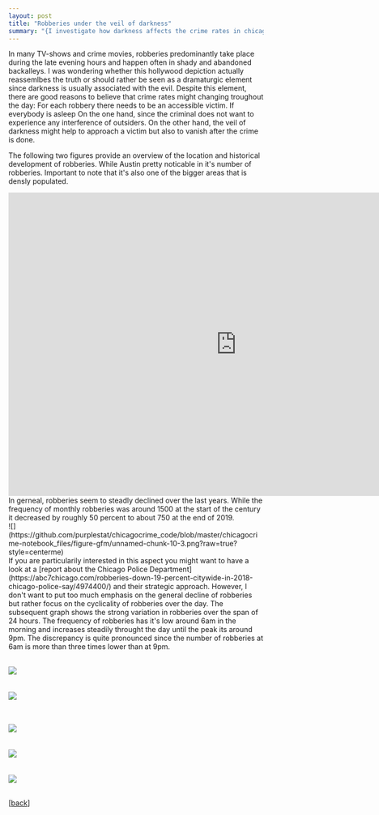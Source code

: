 ```yaml
---
layout: post
title: "Robberies under the veil of darkness"
summary: "{I investigate how darkness affects the crime rates in chicago}"
---
```

In many TV-shows and crime movies, robberies predominantly take place during the late evening hours and happen often in shady and abandoned backalleys. I was wondering whether this hollywood depiction actually reassemlbes 
the truth or should rather be seen as a dramaturgic element since darkness is usually associated with the evil.
Despite this element, there are good reasons to believe that crime rates might changing troughout the day: For each robbery there needs to be an accessible victim. If everybody is asleep  On the one hand, 
since the criminal does not want to experience any interference of outsiders. On the other hand, the veil of darkness might help to approach a victim but also to vanish after the crime is done. 

The following two figures provide an overview of the location and historical development of robberies.
While Austin pretty noticable in it's number of robberies. Important to note that it's also one of the bigger areas that is densly populated.
<center>
<iframe src="https://rstudio-pubs-static.s3.amazonaws.com/565190_a675b3a64eed4b558a71d91683244ac9.html" style="border: none; width: 900px; height: 600px" scrolling="no"></iframe>
</center>
In gerneal, robberies seem to steadly declined over the last years. While the frequency of monthly robberies was around 1500 at the start of the century it decreased by roughly 50 percent to about 750 at the end of 2019. 
  <br> ![](https://github.com/purplestat/chicagocrime_code/blob/master/chicagocrime-notebook_files/figure-gfm/unnamed-chunk-10-3.png?raw=true?style=centerme)  
<br>
If you are particularily interested in this aspect you might want to have a look at a [report about the Chicago Police Department](https://abc7chicago.com/robberies-down-19-percent-citywide-in-2018-chicago-police-say/4974400/)
 and their strategic approach. However, I don't want to put too much emphasis on the general decline of robberies but rather focus on the cyclicality of robberies over the day. The subsequent graph shows the strong variation in robberies over the span of 24 hours. The frequency of robberies has it's low around 6am in the morning and increases steadily throught the day until the peak its around 9pm. The discrepancy is quite pronounced since the number of robberies at 6am is more than three times lower than at 9pm.
 
<br> ![](https://github.com/purplestat/chicagocrime_code/blob/master/chicagocrime-notebook_files/figure-gfm/unnamed-chunk-10-7.png?raw=true?style=centerme)  
<br>
  <br> ![](https://github.com/purplestat/chicagocrime_code/blob/master/chicagocrime-notebook_files/figure-gfm/unnamed-chunk-10-5.png?raw=true?style=centerme)  
<br>


  <br> ![](https://github.com/purplestat/chicagocrime_code/blob/master/chicagocrime-notebook_files/figure-gfm/unnamed-chunk-10-1.png?raw=true?style=centerme)  
<br>
  <br> ![](https://github.com/purplestat/chicagocrime_code/blob/master/chicagocrime-notebook_files/figure-gfm/unnamed-chunk-10-4.png?raw=true?style=centerme)  
<br>
  <br> ![](https://github.com/purplestat/chicagocrime_code/blob/master/chicagocrime-notebook_files/figure-gfm/unnamed-chunk-10-2.png?raw=true?style=centerme)  
<br>



[<a href="/blog">back</a>]
